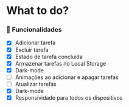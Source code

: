 # What to do?






### 🎯 Funcionalidades

- [X] Adicionar tarefa
- [X] Excluir tarefa
- [X] Estado de tarefa concluída
- [X] Armazenar tarefas no Local Storage
- [X] Dark-mode
- [ ] Animações ao adicionar e apagar tarefas
- [ ] Atualizar tarefas
- [X] Dark-mode
- [X] Responsividade para todos os dispositivos